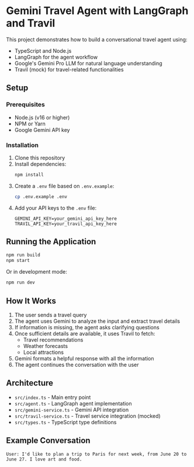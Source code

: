 # Gemini Travel Agent with LangGraph and Travil

This project demonstrates how to build a conversational travel agent using:
- TypeScript and Node.js
- LangGraph for the agent workflow
- Google's Gemini Pro LLM for natural language understanding
- Travil (mock) for travel-related functionalities

## Setup

### Prerequisites

- Node.js (v16 or higher)
- NPM or Yarn
- Google Gemini API key

### Installation

1. Clone this repository
2. Install dependencies:
   ```bash
   npm install
   ```
3. Create a `.env` file based on `.env.example`:
   ```bash
   cp .env.example .env
   ```
4. Add your API keys to the `.env` file:
   ```
   GEMINI_API_KEY=your_gemini_api_key_here
   TRAVIL_API_KEY=your_travil_api_key_here
   ```

## Running the Application

```bash
npm run build
npm start
```

Or in development mode:

```bash
npm run dev
```

## How It Works

1. The user sends a travel query
2. The agent uses Gemini to analyze the input and extract travel details
3. If information is missing, the agent asks clarifying questions
4. Once sufficient details are available, it uses Travil to fetch:
   - Travel recommendations
   - Weather forecasts
   - Local attractions
5. Gemini formats a helpful response with all the information
6. The agent continues the conversation with the user

## Architecture

- `src/index.ts` - Main entry point
- `src/agent.ts` - LangGraph agent implementation
- `src/gemini-service.ts` - Gemini API integration
- `src/travil-service.ts` - Travel service integration (mocked)
- `src/types.ts` - TypeScript type definitions

## Example Conversation

```
User: I'd like to plan a trip to Paris for next week, from June 20 to June 27. I love art and food.